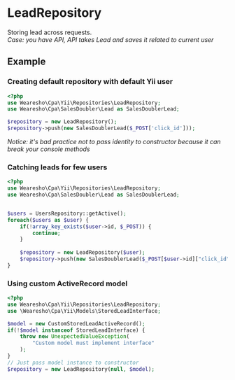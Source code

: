 # LeadRepository
Storing lead across requests.  
*Case: you have API, API takes Lead and saves it related to current user*

## Example
### Creating default repository with default Yii user
```php
<?php
use Wearesho\Cpa\Yii\Repositories\LeadRepository;
use Wearesho\Cpa\SalesDoubler\Lead as SalesDoublerLead;

$repository = new LeadRepository();
$repository->push(new SalesDoublerLead($_POST['click_id']));
```
*Notice: it's bad practice not to pass identity to constructor because it can break your console methods* 
### Catching leads for few users
```php
<?php
use Wearesho\Cpa\Yii\Repositories\LeadRepository;
use Wearesho\Cpa\SalesDoubler\Lead as SalesDoublerLead;


$users = UsersRepository::getActive();
foreach($users as $user) {
    if(!array_key_exists($user->id, $_POST)) {
        continue;
    }
    
    $repository = new LeadRepository($user);
    $repository->push(new SalesDoublerLead($_POST[$user->id]["click_id"]));
}
``` 
### Using custom ActiveRecord model
```php
<?php
use Wearesho\Cpa\Yii\Repositories\LeadRepository;
use \Wearesho\Cpa\Yii\Models\StoredLeadInterface;

$model = new CustomStoredLeadActiveRecord();
if(!$model instanceof StoredLeadInterface) {
    throw new UnexpectedValueException(
        "Custom model must implement interface"
    );
}
// Just pass model instance to constructor
$repository = new LeadRepository(null, $model); 
```